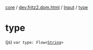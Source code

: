 [core](../../index.md) / [dev.fritz2.dom.html](../index.md) / [Input](index.md) / [type](./type.md)

# type

(js) `var type: Flow<`[`String`](https://kotlinlang.org/api/latest/jvm/stdlib/kotlin/-string/index.html)`>`